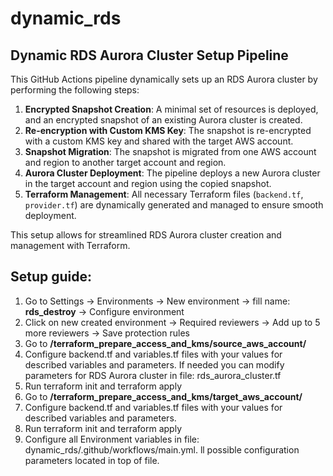 # dynamic_rds

## Dynamic RDS Aurora Cluster Setup Pipeline

This GitHub Actions pipeline dynamically sets up an RDS Aurora cluster by performing the following steps:

1. **Encrypted Snapshot Creation**: A minimal set of resources is deployed, and an encrypted snapshot of an existing Aurora cluster is created.
2. **Re-encryption with Custom KMS Key**: The snapshot is re-encrypted with a custom KMS key and shared with the target AWS account.
3. **Snapshot Migration**: The snapshot is migrated from one AWS account and region to another target account and region.
4. **Aurora Cluster Deployment**: The pipeline deploys a new Aurora cluster in the target account and region using the copied snapshot.
5. **Terraform Management**: All necessary Terraform files (`backend.tf`, `provider.tf`) are dynamically generated and managed to ensure smooth deployment.

This setup allows for streamlined RDS Aurora cluster creation and management with Terraform.


## Setup guide:
1. Go to Settings -> Environments -> New environment -> fill name: **rds_destroy** -> Configure environment
2. Click on new created environment -> Required reviewers -> Add up to 5 more reviewers -> Save protection rules
3. Go to **/terraform_prepare_access_and_kms/source_aws_account/**
4. Configure backend.tf and variables.tf files with your values for described variables and parameters. If needed you can modify parameters for RDS Aurora cluster in  file: rds_aurora_cluster.tf
5. Run terraform init and terraform apply
6. Go to **/terraform_prepare_access_and_kms/target_aws_account/**
7. Configure backend.tf and variables.tf files with your values for described variables and parameters.
8. Run terraform init and terraform apply
9. Configure all Environment variables in file: dynamic_rds/.github/workflows/main.yml. ll possible configuration parameters located in top of file.